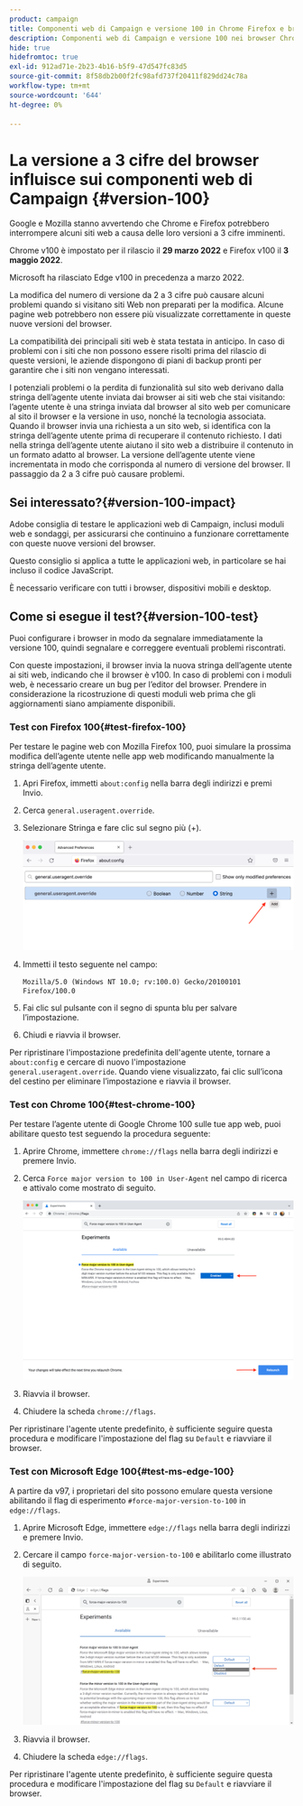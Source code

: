 ```yaml
---
product: campaign
title: Componenti web di Campaign e versione 100 in Chrome Firefox e browser Edge
description: Componenti web di Campaign e versione 100 nei browser Chrome, Firefox e Edge
hide: true
hidefromtoc: true
exl-id: 912ad71e-2b23-4b16-b5f9-47d547fc83d5
source-git-commit: 8f58db2b00f2fc98afd737f20411f829dd24c78a
workflow-type: tm+mt
source-wordcount: '644'
ht-degree: 0%

---
```


# La versione a 3 cifre del browser influisce sui componenti web di Campaign {#version-100}

Google e Mozilla stanno avvertendo che Chrome e Firefox potrebbero interrompere alcuni siti web a causa delle loro versioni a 3 cifre imminenti.

Chrome v100 è impostato per il rilascio il **29 marzo 2022** e Firefox v100 il **3 maggio 2022**.

Microsoft ha rilasciato Edge v100 in precedenza a marzo 2022.

La modifica del numero di versione da 2 a 3 cifre può causare alcuni problemi quando si visitano siti Web non preparati per la modifica. Alcune pagine web potrebbero non essere più visualizzate correttamente in queste nuove versioni del browser.

La compatibilità dei principali siti web è stata testata in anticipo. In caso di problemi con i siti che non possono essere risolti prima del rilascio di queste versioni, le aziende dispongono di piani di backup pronti per garantire che i siti non vengano interessati.

I potenziali problemi o la perdita di funzionalità sul sito web derivano dalla stringa dell’agente utente inviata dai browser ai siti web che stai visitando: l’agente utente è una stringa inviata dal browser al sito web per comunicare al sito il browser e la versione in uso, nonché la tecnologia associata. Quando il browser invia una richiesta a un sito web, si identifica con la stringa dell’agente utente prima di recuperare il contenuto richiesto. I dati nella stringa dell’agente utente aiutano il sito web a distribuire il contenuto in un formato adatto al browser. La versione dell’agente utente viene incrementata in modo che corrisponda al numero di versione del browser. Il passaggio da 2 a 3 cifre può causare problemi.

## Sei interessato?{#version-100-impact}

Adobe consiglia di testare le applicazioni web di Campaign, inclusi moduli web e sondaggi, per assicurarsi che continuino a funzionare correttamente con queste nuove versioni del browser.

Questo consiglio si applica a tutte le applicazioni web, in particolare se hai incluso il codice JavaScript.

È necessario verificare con tutti i browser, dispositivi mobili e desktop.

## Come si esegue il test?{#version-100-test}

Puoi configurare i browser in modo da segnalare immediatamente la versione 100, quindi segnalare e correggere eventuali problemi riscontrati.

Con queste impostazioni, il browser invia la nuova stringa dell’agente utente ai siti web, indicando che il browser è v100. In caso di problemi con i moduli web, è necessario creare un bug per l’editor del browser. Prendere in considerazione la ricostruzione di questi moduli web prima che gli aggiornamenti siano ampiamente disponibili.

### Test con Firefox 100{#test-firefox-100}

Per testare le pagine web con Mozilla Firefox 100, puoi simulare la prossima modifica dell’agente utente nelle app web modificando manualmente la stringa dell’agente utente.

1. Apri Firefox, immetti `about:config` nella barra degli indirizzi e premi Invio.
1. Cerca `general.useragent.override`.
1. Selezionare Stringa e fare clic sul segno più (+).

   ![](assets/do-not-localize/force-user-agent-firefox.png)

1. Immetti il testo seguente nel campo:

   ```
   Mozilla/5.0 (Windows NT 10.0; rv:100.0) Gecko/20100101 Firefox/100.0
   ```

1. Fai clic sul pulsante con il segno di spunta blu per salvare l’impostazione.
1. Chiudi e riavvia il browser.

Per ripristinare l&#39;impostazione predefinita dell&#39;agente utente, tornare a `about:config` e cercare di nuovo l&#39;impostazione `general.useragent.override`.  Quando viene visualizzato, fai clic sull’icona del cestino per eliminare l’impostazione e riavvia il browser.

### Test con Chrome 100{#test-chrome-100}

Per testare l’agente utente di Google Chrome 100 sulle tue app web, puoi abilitare questo test seguendo la procedura seguente:

1. Aprire Chrome, immettere `chrome://flags` nella barra degli indirizzi e premere Invio.
1. Cerca `Force major version to 100 in User-Agent` nel campo di ricerca e attivalo come mostrato di seguito.

   ![](assets/do-not-localize/force-user-agent-chrome.png)

1. Riavvia il browser.
1. Chiudere la scheda `chrome://flags`.

Per ripristinare l&#39;agente utente predefinito, è sufficiente seguire questa procedura e modificare l&#39;impostazione del flag su `Default` e riavviare il browser.


### Test con Microsoft Edge 100{#test-ms-edge-100}

A partire da v97, i proprietari del sito possono emulare questa versione abilitando il flag di esperimento `#force-major-version-to-100` in `edge://flags`.

1. Aprire Microsoft Edge, immettere `edge://flags` nella barra degli indirizzi e premere Invio.
1. Cercare il campo `force-major-version-to-100` e abilitarlo come illustrato di seguito.

   ![](assets/do-not-localize/force-user-agent-edge.png)

1. Riavvia il browser.
1. Chiudere la scheda `edge://flags`.

Per ripristinare l&#39;agente utente predefinito, è sufficiente seguire questa procedura e modificare l&#39;impostazione del flag su `Default` e riavviare il browser.
